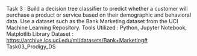 Task 3 : Build a decision tree classifier to predict whether a customer will purchase a product or service based on their demographic and behavioral data. Use a dataset such as the Bank Marketing dataset from the UCI Machine Learning Repository.
Tools Utilized : Python, Jupyter Notebook, Matplotlib Library
Dataset : https://archive.ics.uci.edu/ml/datasets/Bank+Marketing# Task03_Prodigy_DS
